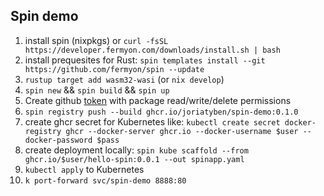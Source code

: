 ## Spin demo

1. install spin (nixpkgs) or ```curl -fsSL https://developer.fermyon.com/downloads/install.sh | bash```
2. install prequesites for Rust: ```spin templates install --git https://github.com/fermyon/spin --update```
3. `rustup target add wasm32-wasi` (or `nix develop`)
4. `spin new` && `spin build` && `spin up`
5. Create github [token](https://github.com/fermyon/developer/blob/main/content/spin/v1/registry-tutorial.md) with package read/write/delete permissions
6. `spin registry push --build ghcr.io/joriatyben/spin-demo:0.1.0` 
7. create ghcr secret for Kubernetes like: `kubectl create secret docker-registry ghcr --docker-server ghcr.io --docker-username $user --docker-password $pass`
8. create deployment locally: `spin kube scaffold --from ghcr.io/$user/hello-spin:0.0.1 --out spinapp.yaml` 
9. `kubectl apply` to Kubernetes
10. `k port-forward svc/spin-demo 8888:80`
 

